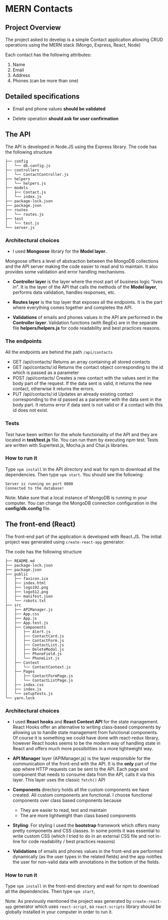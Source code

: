 # MERN Contacts

## Project Overview
The project asked to develop is a simple Contact application allowing CRUD operations using the MERN stack (Mongo, Express, React, Node)

Each contact has the following attributes:

1) Name
2) Email
3) Address
4) Phones (can be more than one)


## Detailed specifications

* Email and phone values **should be validated**

* Delete operation **should ask for user confirmation**
  

## The API

The API is developed in Node.JS using the Express library.
The code has the following structure

    ├── config
    │   └── db.config.js
    ├── controllers
    │   └── ContactController.js
    ├── helpers
    │   └── helpers.js
    ├── models
    │   ├── Contact.js
    │   └── index.js
    ├── package-lock.json
    ├── package.json
    ├── routes
    │   └── routes.js
    ├── test
    │   └── test.js
    └── server.js

### Architectural choices

* I used **Mongoose** library for the **Model layer**.

Mongoose offers a level of abstraction between the MongoDB collections and the API server making the code easier to read and to maintain. It also provides some validation and error handling mechanisms.
  
* **Controller layer** is the layer where the most part of business logic "lives in". It is the layer of the API that calls the methods of the **Model layer**, performs data validation, handles responses, etc.

* **Routes layer** is the top layer that exposes all the endpoints. It is the part where everything comes together and completes the API.

 * **Validations** of emails and phones values in the API are performed in the **Controller layer**.  Validation functions (with RegEx) are in the separate file **helpers/helpers.js**  for code readability and best practices reasons. 

### The endpoints
All the endpoints are behind the path `/api/contacts`
* GET /api/contacts/
Returns an array containing all stored contacts
* GET /api/contacts/:id
Returns the contact object corresponding to the id which is passed as a parameter
* POST /api/contacts/
Creates a new contact with the values sent in the body part of the request. If the data sent is valid, it returns the new contact, otherwise it returns the errors.
* PUT /api/contacts/:id
Updates an already existing contact corresponding to the id passed as a parameter with the data sent in the body part. It returns error if data sent is not valid or if a contact with this id does not exist.

### Tests
Test have been written for the whole functionality of the API and they are located in **test/test.js** file. You can run them by executing npm test. Tests are written with Supertest.js, Mocha.js and Chai.js libraries.

### How to run it

Type `npm install` in the API directory and wait for npm to download all the dependencies. Then type `npm start`. 
You should see the following:

    Server is running on port 8080
    Connected to the database!

Note: Make sure that a local instance of MongoDB is running in your computer. You can change the MongoDB connection configuration in the **config/db.config** file.


## The front-end (React)

The front-end part of the application is developed with React.JS. The initial project was generated using `create-react-app` generator.

The code has the following structure
    
    ├── README.md
    ├── package-lock.json
    ├── package.json
    ├── public
    │   ├── favicon.ico
    │   ├── index.html
    │   ├── logo192.png
    │   ├── logo512.png
    │   ├── manifest.json
    │   └── robots.txt
    ├── src
    │   ├── APIManager.js
    │   ├── App.css
    │   ├── App.js
    │   ├── App.test.js
    │   ├── Components
    │   │   ├── Alert.js
    │   │   ├── ContactCard.js
    │   │   ├── ContactForm.js
    │   │   ├── ContactList.js
    │   │   ├── DeleteModal.js
    │   │   ├── PhoneField.js
    │   │   └── PhoneList.js
    │   ├── Context
    │   │   └── ContactContext.js
    │   ├── Pages
    │   │   ├── ContactFormPage.js
    │   │   └── ContactListPage.js
    │   ├── index.css
    │   ├── index.js
    │   └── setupTests.js
    └── yarn.lock

 ### Architectural choices
* I used **React hooks**  and **React Context API** for the state management. React Hooks offer an alternative to writing class-based components by allowing us to handle state management from functional components. Of course it is something we could have done with react-redux library, however React hooks seems to be the modern way of handling state in React and offers much more possibilities in a more lightweight way. 

* **API Manager** layer (APIManager.js) is the layer responsible for the communication of the front-end with the API. It is the **only** part of the app where HTTP requests can be sent to the API. Each page and component that needs to consume data from the API, calls it via this layer. This layer uses the classic `fetch()` API

* **Components** directory holds all the custom components we have created. All custom components are functional. I choose functional components over class based components because 
    * They are easier to read, test and maintain
    * The are more lightweight than class based components

* **Styling**: For styling I used the **bootstrap** framework which offers many pretty components and CSS classes. In some points it was essential to write custom CSS (which I tried to do in an external CSS file and not in-line for code readability / best practices reasons)

* **Validations** of emails and phones values in the front-end are performed dynamically (as the user types in the related fields) and the app notifies the user for non-valid data with annotations in the bottom of the fields.


### How to run it

Type `npm install` in the front-end directory and wait for npm to download all the dependencies. Then type `npm start`,

Note: As previously mentioned the project was generated by `create-react-app` generator which uses `react-script`, so `react-scripts` library should be globally installed in your computer in order to run it. 
